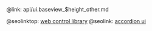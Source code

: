@link: api/ui.baseview_$height_other.md

@seolinktop: [web control library](https://webix.com)
@seolink: [accordion ui](https://webix.com/widget/accordion/)